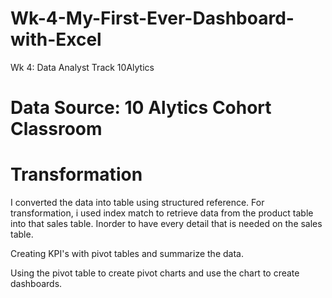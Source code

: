 # Wk-4-My-First-Ever-Dashboard-with-Excel
Wk 4: Data Analyst Track 10Alytics

# Data Source: 10 Alytics Cohort Classroom

# Transformation

I converted the data into table using structured reference.
For transformation, i used index match to retrieve data from the product table into that sales table. Inorder to have every detail that is needed on the sales table.

Creating KPI's with pivot tables and summarize the data. 

Using the pivot table to create pivot charts and use the chart to create dashboards.
